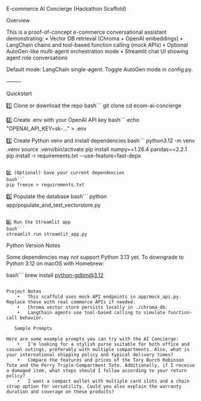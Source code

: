 E-commerce AI Concierge (Hackathon Scaffold)

Overview

This is a proof-of-concept e-commerce conversational assistant demonstrating:
	•	Vector DB retrieval (Chroma + OpenAI embeddings)
	•	LangChain chains and tool-based function calling (mock APIs)
	•	Optional AutoGen-like multi-agent orchestration mode
	•	Streamlit chat UI showing agent role conversations

Default mode: LangChain single-agent.
Toggle AutoGen mode in config.py.

⸻

Quickstart

1️⃣ Clone or download the repo
bash```
git clone <your-repo-url>
cd ecom-ai-concierge


2️⃣ Create .env with your OpenAI API key
bash```
echo "OPENAI_API_KEY=sk-..." > .env


3️⃣ Create Python venv and install dependencies
bash```
python3.12 -m venv .venv
source .venv/bin/activate
pip install numpy==1.26.4 pandas==2.2.1
pip install -r requirements.txt --use-feature=fast-deps
```

4️⃣ (Optional) Save your current dependencies
bash```
pip freeze > requirements.txt
```

5️⃣ Populate the database
bash```
python app/populate_and_test_vectorstore.py
```

6️⃣ Run the Streamlit app
bash```
streamlit run streamlit_app.py
```

Python Version Notes

Some dependencies may not support Python 3.13 yet.
To downgrade to Python 3.12 on macOS with Homebrew:

bash```
brew install python-gdbm@3.12
```

Project Notes
	•	This scaffold uses mock API endpoints in app/mock_api.py. Replace these with real commerce APIs if needed.
	•	Chroma vector store persists locally in ./chroma_db.
	•	LangChain agents use tool-based calling to simulate function-call behavior.

   Sample Prompts

Here are some example prompts you can try with the AI Concierge:
	•	I’m looking for a stylish purse suitable for both office and casual outings, preferably with multiple compartments. Also, what is your international shipping policy and typical delivery times?
	•	Compare the features and prices of the Tory Burch Robinson Tote and the Perry Triple-Compartment Tote. Additionally, if I receive a damaged item, what steps should I follow according to your return policy?
	•	I want a compact wallet with multiple card slots and a chain strap option for versatility. Could you also explain the warranty duration and coverage on these products?
